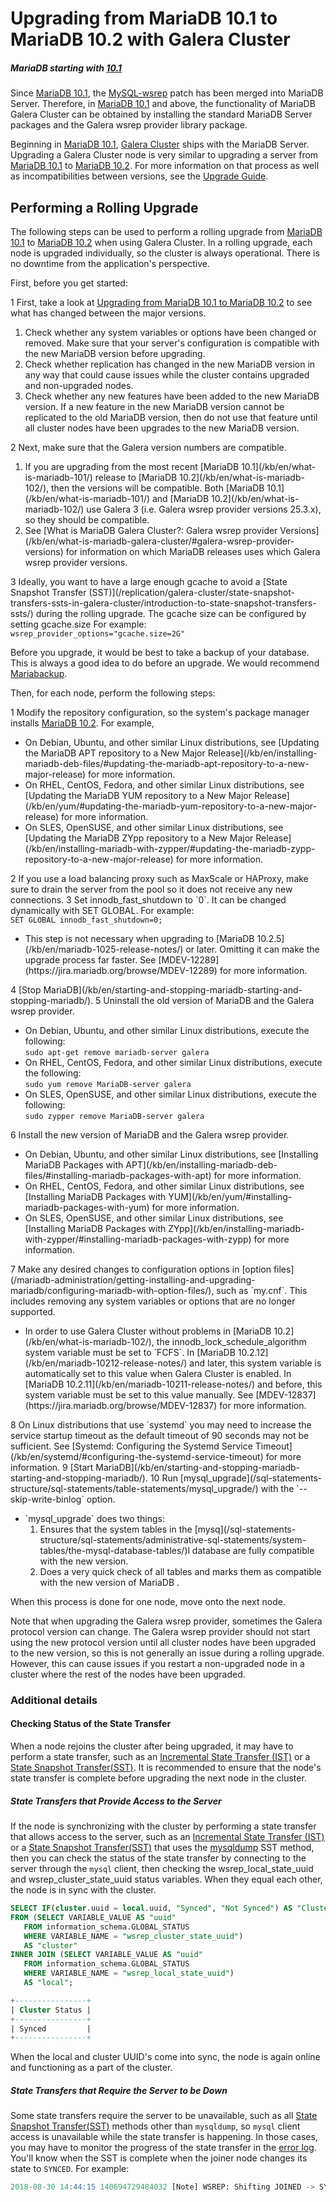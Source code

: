 # Upgrading from MariaDB 10.1 to MariaDB 10.2 with Galera Cluster

##### MariaDB starting with [10.1](/kb/en/what-is-mariadb-101/)

Since [MariaDB 10.1](/kb/en/what-is-mariadb-101/), the [MySQL-wsrep](https://github.com/codership/mysql-wsrep) patch has been merged into MariaDB Server. Therefore, in [MariaDB 10.1](/kb/en/what-is-mariadb-101/) and above, the functionality of MariaDB Galera Cluster can be obtained by installing the standard MariaDB Server packages and the Galera wsrep provider library package.

Beginning in [MariaDB 10.1](/kb/en/what-is-mariadb-101/), [Galera Cluster](/replication/galera-cluster/what-is-mariadb-galera-cluster/) ships with the MariaDB Server.  Upgrading a Galera Cluster node is very similar to upgrading a server from [MariaDB 10.1](/kb/en/what-is-mariadb-101/) to [MariaDB 10.2](/kb/en/what-is-mariadb-102/).  For more information on that process as well as incompatibilities between versions, see the [Upgrade Guide](/mariadb-administration/getting-installing-and-upgrading-mariadb/upgrading/upgrading-from-mariadb-101-to-mariadb-102/).

## Performing a Rolling Upgrade

The following steps can be used to perform a rolling upgrade from [MariaDB 10.1](/kb/en/what-is-mariadb-101/) to [MariaDB 10.2](/kb/en/what-is-mariadb-102/) when using Galera Cluster. In a rolling upgrade, each node is upgraded individually, so the cluster is always operational. There is no downtime from the application's perspective.

First, before you get started:

1 First, take a look at [Upgrading from MariaDB 10.1 to MariaDB 10.2](/mariadb-administration/getting-installing-and-upgrading-mariadb/upgrading/upgrading-from-mariadb-101-to-mariadb-102/) to see what has changed between the major versions.
<ol start="1"><li>Check whether any system variables or options have been changed or removed. Make sure that your server's configuration is compatible with the new MariaDB version before upgrading.
</li><li>Check whether replication has changed in the new MariaDB version in any way that could cause issues while the cluster contains upgraded and non-upgraded nodes.
</li><li>Check whether any new features have been added to the new MariaDB version. If a new feature in the new MariaDB version cannot be replicated to the old MariaDB version, then do not use that feature until all cluster nodes have been upgrades to the new MariaDB version.
</li></ol>
2 Next, make sure that the Galera version numbers are compatible.
<ol start="1"><li>If you are upgrading from the most recent [MariaDB 10.1](/kb/en/what-is-mariadb-101/) release to [MariaDB 10.2](/kb/en/what-is-mariadb-102/), then the versions will be compatible. Both [MariaDB 10.1](/kb/en/what-is-mariadb-101/) and [MariaDB 10.2](/kb/en/what-is-mariadb-102/) use Galera 3 (i.e. Galera wsrep provider versions 25.3.x), so they should be compatible.
</li><li>See [What is MariaDB Galera Cluster?: Galera wsrep provider Versions](/kb/en/what-is-mariadb-galera-cluster/#galera-wsrep-provider-versions) for information on which MariaDB releases uses which Galera wsrep provider versions.
</li></ol>
3 Ideally, you want to have a large enough gcache to avoid a [State Snapshot Transfer (SST)](/replication/galera-cluster/state-snapshot-transfers-ssts-in-galera-cluster/introduction-to-state-snapshot-transfers-ssts/) during the rolling upgrade. The gcache size can be configured by setting <a undefined>gcache.size</a>  For example: <br>
<code class="fixed" style="white-space:pre-wrap">wsrep_provider_options="gcache.size=2G"</code>

Before you upgrade, it would be best to take a backup of your database. This is always a good idea to do before an upgrade. We would recommend [Mariabackup](/mariadb-administration/backing-up-and-restoring-databases/mariabackup/).

Then, for each node, perform the following steps:

1 Modify the repository configuration, so the system's package manager installs [MariaDB 10.2](/kb/en/what-is-mariadb-102/). For example,
<ul start="1"><li>On Debian, Ubuntu, and other similar Linux distributions, see [Updating the MariaDB APT repository to a New Major Release](/kb/en/installing-mariadb-deb-files/#updating-the-mariadb-apt-repository-to-a-new-major-release) for more information.
</li><li>On RHEL, CentOS, Fedora, and other similar Linux distributions, see [Updating the MariaDB YUM repository to a New Major Release](/kb/en/yum/#updating-the-mariadb-yum-repository-to-a-new-major-release) for more information.
</li><li>On SLES, OpenSUSE, and other similar Linux distributions, see [Updating the MariaDB ZYpp repository to a New Major Release](/kb/en/installing-mariadb-with-zypper/#updating-the-mariadb-zypp-repository-to-a-new-major-release) for more information.
</li></ul>
2 If you use a load balancing proxy such as MaxScale or HAProxy, make sure to drain the server from the pool so it does not receive any new connections.
3 Set <a undefined>innodb_fast_shutdown</a> to `0`. It can be changed dynamically with <a undefined>SET GLOBAL</a>. For example: <br>
<code class="fixed" style="white-space:pre-wrap">SET GLOBAL innodb_fast_shutdown=0;</code>
<ul start="1"><li>This step is not necessary when upgrading to [MariaDB 10.2.5](/kb/en/mariadb-1025-release-notes/) or later. Omitting it can make the upgrade process far faster. See [MDEV-12289](https://jira.mariadb.org/browse/MDEV-12289) for more information.
</li></ul>
4 [Stop MariaDB](/kb/en/starting-and-stopping-mariadb-starting-and-stopping-mariadb/).
5 Uninstall the old version of MariaDB and the Galera wsrep provider.
<ul start="1"><li>On Debian, Ubuntu, and other similar Linux distributions, execute the following: <br>
<code class="fixed" style="white-space:pre-wrap">sudo apt-get remove mariadb-server galera</code>
</li><li>On RHEL, CentOS, Fedora, and other similar Linux distributions, execute the following: <br>
<code class="fixed" style="white-space:pre-wrap">sudo yum remove MariaDB-server galera</code>
</li><li>On SLES, OpenSUSE, and other similar Linux distributions, execute the following: <br>
<code class="fixed" style="white-space:pre-wrap">sudo zypper remove MariaDB-server galera</code>
</li></ul>
6 Install the new version of MariaDB and the Galera wsrep provider.
<ul start="1"><li>On Debian, Ubuntu, and other similar Linux distributions, see [Installing MariaDB Packages with APT](/kb/en/installing-mariadb-deb-files/#installing-mariadb-packages-with-apt) for more information.
</li><li>On RHEL, CentOS, Fedora, and other similar Linux distributions, see [Installing MariaDB Packages with YUM](/kb/en/yum/#installing-mariadb-packages-with-yum) for more information.
</li><li>On SLES, OpenSUSE, and other similar Linux distributions, see [Installing MariaDB Packages with ZYpp](/kb/en/installing-mariadb-with-zypper/#installing-mariadb-packages-with-zypp) for more information.
</li></ul>
7 Make any desired changes to configuration options in [option files](/mariadb-administration/getting-installing-and-upgrading-mariadb/configuring-mariadb-with-option-files/), such as `my.cnf`. This includes removing any system variables or options that are no longer supported.
<ul start="1"><li>In order to use Galera Cluster without problems in [MariaDB 10.2](/kb/en/what-is-mariadb-102/), the <a undefined>innodb_lock_schedule_algorithm</a> system variable must be set to `FCFS`. In [MariaDB 10.2.12](/kb/en/mariadb-10212-release-notes/) and later, this system variable is automatically set to this value when Galera Cluster is enabled. In [MariaDB 10.2.11](/kb/en/mariadb-10211-release-notes/) and before, this system variable must be set to this value manually. See [MDEV-12837](https://jira.mariadb.org/browse/MDEV-12837) for more information.
</li></ul>
8 On Linux distributions that use `systemd` you may need to increase the service startup timeout as the default timeout of 90 seconds may not be sufficient. See [Systemd: Configuring the Systemd Service Timeout](/kb/en/systemd/#configuring-the-systemd-service-timeout) for more information.
9 [Start MariaDB](/kb/en/starting-and-stopping-mariadb-starting-and-stopping-mariadb/).
10 Run [mysql_upgrade](/sql-statements-structure/sql-statements/table-statements/mysql_upgrade/) with the `--skip-write-binlog` option.
<ul start="1"><li>`mysql_upgrade` does two things:
<ol start="1"><li>Ensures that the system tables in the [mysq](/sql-statements-structure/sql-statements/administrative-sql-statements/system-tables/the-mysql-database-tables/)l database are fully compatible with the new version.
</li><li>Does a very quick check of all tables and marks them as compatible with the new version of MariaDB .
</li></ol>
</li></ul>

When this process is done for one node, move onto the next node.

Note that when upgrading the Galera wsrep provider, sometimes the Galera protocol version can change. The Galera wsrep provider should not start using the new protocol version until all cluster nodes have been upgraded to the new version, so this is not generally an issue during a rolling upgrade. However, this can cause issues if you restart a non-upgraded node in a cluster where the rest of the nodes have been upgraded.

### Additional details

#### Checking Status of the State Transfer

When a node rejoins the cluster after being upgraded, it may have to perform a state transfer, such as an [Incremental State Transfer (IST)](/kb/en/getting-started-with-mariadb-galera-cluster/#incremental-state-transfers-ists) or a [State Snapshot Transfer(SST)](/replication/galera-cluster/state-snapshot-transfers-ssts-in-galera-cluster/introduction-to-state-snapshot-transfers-ssts/). It is recommended to ensure that the node's state transfer is complete before upgrading the next node in the cluster.

##### State Transfers that Provide Access to the Server

If the node is synchronizing with the cluster by performing a state transfer that allows access to the server, such as an [Incremental State Transfer (IST)](/kb/en/getting-started-with-mariadb-galera-cluster/#incremental-state-transfers-ists) or a [State Snapshot Transfer(SST)](/replication/galera-cluster/state-snapshot-transfers-ssts-in-galera-cluster/introduction-to-state-snapshot-transfers-ssts/) that uses the [mysqldump](/clients-utilities/backup-restore-and-import-clients/mysqldump/) SST method, then you can check the status of the state transfer by connecting to the server through the `mysql` client, then checking the <a undefined>wsrep_local_state_uuid</a> and <a undefined>wsrep_cluster_state_uuid</a> status variables.  When they equal each other, the node is in sync with the cluster.

```sql
SELECT IF(cluster.uuid = local.uuid, "Synced", "Not Synced") AS "Cluster Status"
FROM (SELECT VARIABLE_VALUE AS "uuid"
   FROM information_schema.GLOBAL_STATUS
   WHERE VARIABLE_NAME = "wsrep_cluster_state_uuid")
   AS "cluster"
INNER JOIN (SELECT VARIABLE_VALUE AS "uuid"
   FROM information_schema.GLOBAL_STATUS
   WHERE VARIABLE_NAME = "wsrep_local_state_uuid")
   AS "local";

+----------------+
| Cluster Status |
+----------------+
| Synced         |
+----------------+
```

When the local and cluster UUID's come into sync, the node is again online and functioning as a part of the cluster.

##### State Transfers that Require the Server to be Down

Some state transfers require the server to be unavailable, such as all [State Snapshot Transfer(SST)](/replication/galera-cluster/state-snapshot-transfers-ssts-in-galera-cluster/introduction-to-state-snapshot-transfers-ssts/) methods other than `mysqldump`, so `mysql` client access is unavailable while the state transfer is happening. In those cases, you may have to monitor the progress of the state transfer in the [error log](/mariadb-administration/server-monitoring-logs/error-log/). You'll know when the SST is complete when the joiner node changes its state to `SYNCED`. For example:

```sql
2018-08-30 14:44:15 140694729484032 [Note] WSREP: Shifting JOINED -> SYNCED (TO: 210248566)
```